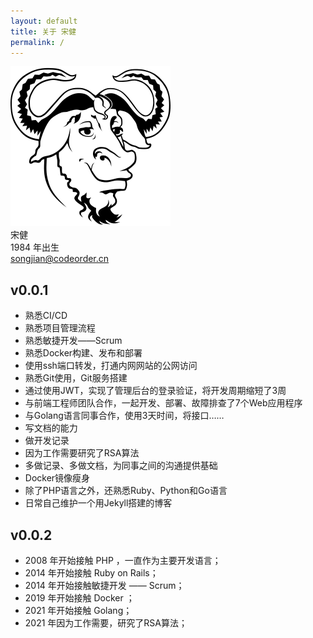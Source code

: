 ```yaml
---
layout: default
title: 关于 宋健
permalink: /
---
```


![](assets/img/gnu.png) <br />
宋健 <br />
1984 年出生 <br />
[songjian@codeorder.cn](songjian@codeorder.cn)

## v0.0.1

* 熟悉CI/CD
* 熟悉项目管理流程
* 熟悉敏捷开发——Scrum
* 熟悉Docker构建、发布和部署
* 使用ssh端口转发，打通内网网站的公网访问
* 熟悉Git使用，Git服务搭建
* 通过使用JWT，实现了管理后台的登录验证，将开发周期缩短了3周
* 与前端工程师团队合作，一起开发、部署、故障排查了7个Web应用程序
* 与Golang语言同事合作，使用3天时间，将接口……
* 写文档的能力
* 做开发记录
* 因为工作需要研究了RSA算法
* 多做记录、多做文档，为同事之间的沟通提供基础
* Docker镜像瘦身
* 除了PHP语言之外，还熟悉Ruby、Python和Go语言
* 日常自己维护一个用Jekyll搭建的博客

## v0.0.2

* 2008 年开始接触 PHP ，一直作为主要开发语言；
* 2014 年开始接触 Ruby on Rails；
* 2014 年开始接触敏捷开发 —— Scrum；
* 2019 年开始接触 Docker ；
* 2021 年开始接触 Golang；
* 2021 年因为工作需要，研究了RSA算法；